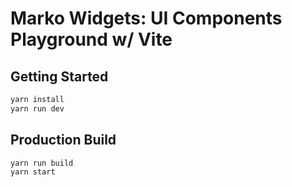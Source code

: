 Marko Widgets: UI Components Playground w/ Vite
==================================

## Getting Started

```bash
yarn install
yarn run dev
```

## Production Build
```bash
yarn run build
yarn start
```
